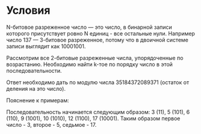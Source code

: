 # Условия

N-битовое разреженное число — это число, в бинарной записи которого присутствует ровно N единиц - все остальные нули. Например число 137 — 3-битовое разреженное, потому что в двоичной системе записи выглядит как 10001001.

Рассмотрим все 2-битовые разреженные числа, упорядоченные по возрастанию. Необходимо найти k-тое по порядку число в этой последовательности.

Ответ необходимо дать по модулю числа 35184372089371 (остаток от деления на это число).

Пояснение к примерам: 

Последовательность начинается следующим образом: 3 (11), 5 (101), 6 (110), 9 (1001), 10 (1010), 12 (1100), 17 (10001). Таким образом первое число - 3, второе - 5, седьмое - 17.
